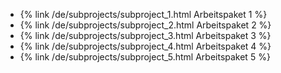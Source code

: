 * {% link /de/subprojects/subproject_1.html Arbeitspaket 1 %}
* {% link /de/subprojects/subproject_2.html Arbeitspaket 2 %}
* {% link /de/subprojects/subproject_3.html Arbeitspaket 3 %}
* {% link /de/subprojects/subproject_4.html Arbeitspaket 4 %}
* {% link /de/subprojects/subproject_5.html Arbeitspaket 5 %}